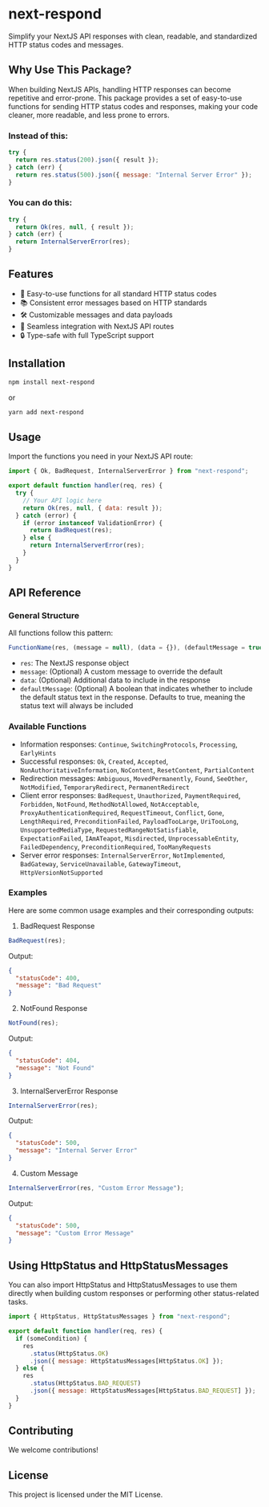 # next-respond

Simplify your NextJS API responses with clean, readable, and standardized HTTP status codes and messages.

## Why Use This Package?

When building NextJS APIs, handling HTTP responses can become repetitive and error-prone. This package provides a set of easy-to-use functions for sending HTTP status codes and responses, making your code cleaner, more readable, and less prone to errors.

### Instead of this:

```javascript
try {
  return res.status(200).json({ result });
} catch (err) {
  return res.status(500).json({ message: "Internal Server Error" });
}
```

### You can do this:

```javascript
try {
  return Ok(res, null, { result });
} catch (err) {
  return InternalServerError(res);
}
```

## Features

- 🚀 Easy-to-use functions for all standard HTTP status codes
- 📚 Consistent error messages based on HTTP standards
- 🛠 Customizable messages and data payloads
- 🧩 Seamless integration with NextJS API routes
- 🔒 Type-safe with full TypeScript support

## Installation

```bash
npm install next-respond
```

or

```bash
yarn add next-respond
```

## Usage

Import the functions you need in your NextJS API route:

```javascript
import { Ok, BadRequest, InternalServerError } from "next-respond";

export default function handler(req, res) {
  try {
    // Your API logic here
    return Ok(res, null, { data: result });
  } catch (error) {
    if (error instanceof ValidationError) {
      return BadRequest(res);
    } else {
      return InternalServerError(res);
    }
  }
}
```

## API Reference

### General Structure

All functions follow this pattern:

```javascript
FunctionName(res, (message = null), (data = {}), (defaultMessage = true));
```

- `res`: The NextJS response object
- `message`: (Optional) A custom message to override the default
- `data`: (Optional) Additional data to include in the response
- `defaultMessage`: (Optional) A boolean that indicates whether to include the default status text in the response. Defaults to true, meaning the status text will always be included

### Available Functions

- Information responses: `Continue`, `SwitchingProtocols`, `Processing`, `EarlyHints`
- Successful responses: `Ok`, `Created`, `Accepted`, `NonAuthoritativeInformation`, `NoContent`, `ResetContent`, `PartialContent`
- Redirection messages: `Ambiguous`, `MovedPermanently`, `Found`, `SeeOther`, `NotModified`, `TemporaryRedirect`, `PermanentRedirect`
- Client error responses: `BadRequest`, `Unauthorized`, `PaymentRequired`, `Forbidden`, `NotFound`, `MethodNotAllowed`, `NotAcceptable`, `ProxyAuthenticationRequired`, `RequestTimeout`, `Conflict`, `Gone`, `LengthRequired`, `PreconditionFailed`, `PayloadTooLarge`, `UriTooLong`, `UnsupportedMediaType`, `RequestedRangeNotSatisfiable`, `ExpectationFailed`, `IAmATeapot`, `Misdirected`, `UnprocessableEntity`, `FailedDependency`, `PreconditionRequired`, `TooManyRequests`
- Server error responses: `InternalServerError`, `NotImplemented`, `BadGateway`, `ServiceUnavailable`, `GatewayTimeout`, `HttpVersionNotSupported`

### Examples

Here are some common usage examples and their corresponding outputs:

1. BadRequest Response

```javascript
BadRequest(res);
```

Output:

```json
{
  "statusCode": 400,
  "message": "Bad Request"
}
```

2. NotFound Response

```javascript
NotFound(res);
```

Output:

```json
{
  "statusCode": 404,
  "message": "Not Found"
}
```

3. InternalServerError Response

```javascript
InternalServerError(res);
```

Output:

```json
{
  "statusCode": 500,
  "message": "Internal Server Error"
}
```

4. Custom Message

```javascript
InternalServerError(res, "Custom Error Message");
```

Output:

```json
{
  "statusCode": 500,
  "message": "Custom Error Message"
}
```

## Using HttpStatus and HttpStatusMessages

You can also import HttpStatus and HttpStatusMessages to use them directly when building custom responses or performing other status-related tasks.

```javascript
import { HttpStatus, HttpStatusMessages } from "next-respond";

export default function handler(req, res) {
  if (someCondition) {
    res
      .status(HttpStatus.OK)
      .json({ message: HttpStatusMessages[HttpStatus.OK] });
  } else {
    res
      .status(HttpStatus.BAD_REQUEST)
      .json({ message: HttpStatusMessages[HttpStatus.BAD_REQUEST] });
  }
}
```

## Contributing

We welcome contributions!

## License

This project is licensed under the MIT License.
